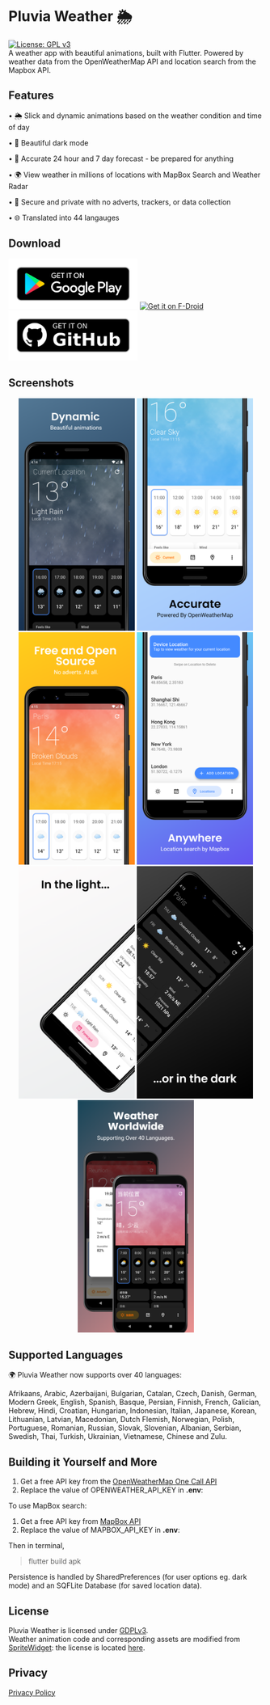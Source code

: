 # Pluvia Weather 🌦️

[![License: GPL v3](https://img.shields.io/badge/License-GPLv3-blue.svg)](https://www.gnu.org/licenses/gpl-3.0)
\
A weather app with beautiful animations, built with Flutter. Powered by weather data from the OpenWeatherMap API and location search from the Mapbox API.

## Features

• 🌦 Slick and dynamic animations based on the weather condition and time of day

• 🌙 Beautiful dark mode

• 📅 Accurate 24 hour and 7 day forecast - be prepared for anything

• 🌍 View weather in millions of locations with MapBox Search and Weather Radar

• 🛑 Secure and private with no adverts, trackers, or data collection

• 🌐 Translated into 44 langauges

## Download

<a href='https://play.google.com/store/apps/details?id=com.spicychair.weather'><img alt='Get it on Google Play' src='https://github.com/SpicyChair/pluvia_weather_flutter/blob/master/assets/badges/get-it-on-google-play.png' width="256"/></a>
<a href='https://f-droid.org/packages/com.spicychair.weather/'><img alt='Get it on F-Droid' src='https://fdroid.gitlab.io/artwork/badge/get-it-on.png' width="256"/></a>
<a href='https://github.com/SpicyChair/pluvia_weather_flutter/releases'><img alt='Get it on Github' src='https://github.com/SpicyChair/pluvia_weather_flutter/blob/master/assets/badges/get-it-on-github.png' width="256"/></a>

## Screenshots

<p align="center">
  <img src="https://github.com/SpicyChair/pluvia_weather_flutter/blob/master/screenshots/Google Pixel 3 5.5-inch Display (1080 x 2160) Screenshot 5.png" width="230">
  <img src="https://github.com/SpicyChair/pluvia_weather_flutter/blob/master/screenshots/Google Pixel 3 5.5-inch Display (1080 x 2160) Screenshot 1.png" width="230">
  <img src="https://github.com/SpicyChair/pluvia_weather_flutter/blob/master/screenshots/Google Pixel 3 5.5-inch Display (1080 x 2160) Screenshot 0.png" width="230">
  <img src="https://github.com/SpicyChair/pluvia_weather_flutter/blob/master/screenshots/Google Pixel 3 5.5-inch Display (1080 x 2160) Screenshot 4.png" width="230">
  <img src="https://github.com/SpicyChair/pluvia_weather_flutter/blob/master/screenshots/Google Pixel 3 5.5-inch Display (1080 x 2160) Screenshot 2.png" width="230">
  <img src="https://github.com/SpicyChair/pluvia_weather_flutter/blob/master/screenshots/Google Pixel 3 5.5-inch Display (1080 x 2160) Screenshot 3.png" width="230">
  <img src="https://github.com/SpicyChair/pluvia_weather_flutter/blob/master/screenshots/Google Pixel 3 5.5-inch Display (1080 x 2160) Screenshot 6.png" width="230">
</p>

## Supported Languages

🌍 Pluvia Weather now supports over 40 languages:

Afrikaans, Arabic, Azerbaijani, Bulgarian, Catalan, Czech, Danish, German, Modern Greek, English, Spanish, Basque, Persian, Finnish, French, Galician, Hebrew, Hindi, Croatian, Hungarian, Indonesian, Italian, Japanese, Korean, Lithuanian, Latvian, Macedonian, Dutch Flemish, Norwegian, Polish, Portuguese, Romanian, Russian, Slovak, Slovenian, Albanian, Serbian, Swedish, Thai, Turkish, Ukrainian, Vietnamese, Chinese and Zulu.

## Building it Yourself and More

1) Get a free API key from the [OpenWeatherMap One Call API](https://openweathermap.org/full-price#current)
2) Replace the value of OPENWEATHER_API_KEY in **.env**:

To use MapBox search:
1) Get a free API key from [MapBox API](https://account.mapbox.com/auth/signup/)
2) Replace the value of MAPBOX_API_KEY in **.env**:

Then in terminal,
> flutter build apk

Persistence is handled by SharedPreferences (for user options eg. dark mode) and an SQFLite Database (for saved location data).

## License

Pluvia Weather is licensed under [GDPLv3](https://github.com/SpicyChair/pluvia_weather_flutter/blob/master/LICENSE).
\
Weather animation code and corresponding assets are modified from [SpriteWidget](https://github.com/spritewidget/spritewidget/tree/master/examples/weather): the license is located [here](https://github.com/spritewidget/spritewidget/blob/master/LICENSE).

## Privacy
[Privacy Policy](https://github.com/SpicyChair/pluvia_weather_flutter/blob/master/privacy_policy.md)
